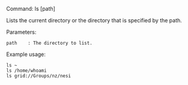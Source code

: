 Command:	ls [path]

Lists the current directory or the directory that is specified by the path.

Parameters:

    path	: The directory to list.

Example usage:

    ls ~
    ls /home/whoami
    ls grid://Groups/nz/nesi



